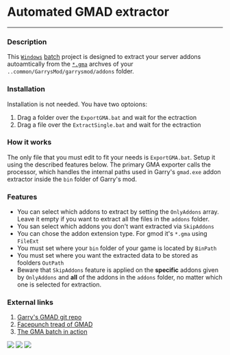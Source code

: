 # Automated GMAD extractor
--------------------------------------------------------
### Description
This [`Windows`][ref-win] [batch][ref-bat] project is designed to extract your server addons autoamtically
from the [`*.gma`][ref-gma] archves of your `..common/GarrysMod/garrysmod/addons` folder.

### Installation
Installation is not needed. You have two optoions:
1. Drag a folder over the `ExportGMA.bat` and wait for the ectraction
2. Drag a file over the `ExtractSingle.bat` and wait for the ectraction

### How it works
The only file that you must edit to fit your needs is `ExportGMA.bat`. Setup it using the described features below.
The primary GMA exporter calls the processor, which handles the internal paths used in Garry's `gmad.exe` addon extractor inside the `bin` folder of Garry's mod.
    
### Features
  - You can select which addons to extract by setting the `OnlyAddons` array. Leave it empty if you want to extract all the files in the `addons` folder.
  - You san select which addons you don't want extracted via `SkipAddons`
  - You can chose the addon extension type. For gmod it's `*.gma` using `FileExt`
  - You must set where your `bin` folder of your game is located by `BinPath`
  - You must set where you want the extracted data to be stored as foolders `OutPath`
  - Beware that `SkipAddons` feature is applied on the  **specific** addons given by `OnlyAddons` and **all** of the addons in the `addons` folder, no matter which one is selected for extraction.
### External links
1) [Garry's GMAD git repo](https://github.com/garrynewman/gmad)
2) [Facepunch tread of GMAD](https://gmod.facepunch.com/f/gmoddev/lzyb/GMad-command-line-addon-creator-extractor/1/)
3) [The GMA batch in action](https://www.youtube.com/watch?v=PGxDcOWdCOE)

[![](https://img.youtube.com/vi/PGxDcOWdCOE/1.jpg)](http://www.youtube.com/watch?v=PGxDcOWdCOE "")
[![](https://img.youtube.com/vi/PGxDcOWdCOE/2.jpg)](http://www.youtube.com/watch?v=PGxDcOWdCOE "")
[![](https://img.youtube.com/vi/PGxDcOWdCOE/3.jpg)](http://www.youtube.com/watch?v=PGxDcOWdCOE "")

[ref-win]: https://www.microsoft.com/en-us/windows
[ref-bat]: https://en.wikipedia.org/wiki/Batch_file
[ref-gma]: https://fileinfo.com/extension/gma
